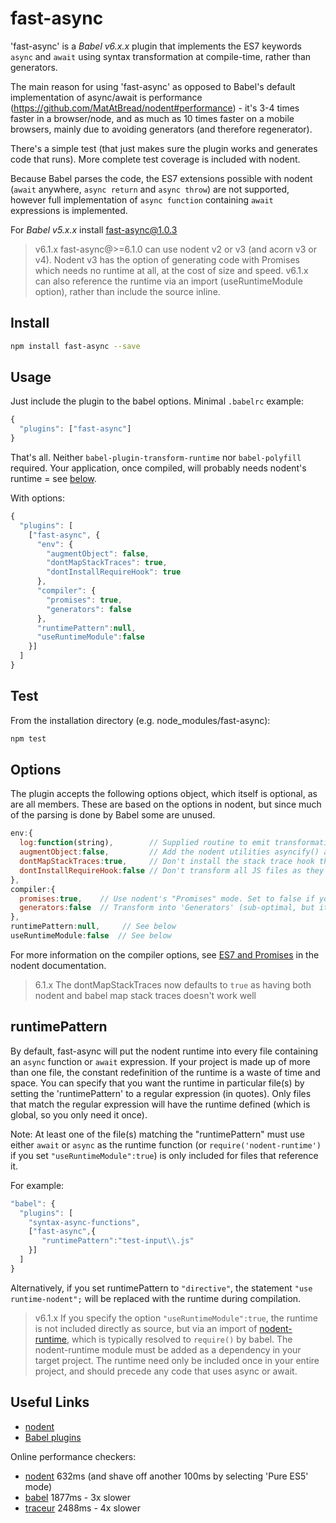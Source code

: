 fast-async
==========

'fast-async' is a _Babel v6.x.x_ plugin that implements the ES7 keywords `async` and `await` using syntax transformation
at compile-time, rather than generators.

The main reason for using 'fast-async' as opposed to Babel's default implementation of async/await is
performance (https://github.com/MatAtBread/nodent#performance) - it's 3-4 times faster in a browser/node, and
as much as 10 times faster on a mobile browsers, mainly due to avoiding generators (and therefore regenerator).

There's a simple test (that just makes sure the plugin works and generates code that runs). More complete
test coverage is included with nodent.

Because Babel parses the code, the ES7 extensions possible with nodent (`await` anywhere, `async return` and `async throw`) are not supported, however full implementation of `async function` containing `await` expressions is implemented.

For _Babel v5.x.x_ install fast-async@1.0.3

> v6.1.x
fast-async@>=6.1.0 can use nodent v2 or v3 (and acorn v3 or v4). Nodent v3 has the option of generating code with Promises which needs no runtime at all, at the cost of size and speed. v6.1.x can also reference the runtime via an import (useRuntimeModule option), rather than include the source inline.

Install
-------
```bash
npm install fast-async --save
```
  
Usage
-----

Just include the plugin to the babel options. Minimal `.babelrc` example:
```js
{
  "plugins": ["fast-async"]
}
```

That's all. Neither `babel-plugin-transform-runtime` nor `babel-polyfill` required. Your application, once compiled, will probably needs nodent's runtime = see [below](#runtimepattern).

With options:
```js
{
  "plugins": [
    ["fast-async", {
      "env": {
        "augmentObject": false,
        "dontMapStackTraces": true,
        "dontInstallRequireHook": true
      },
      "compiler": {
        "promises": true,
        "generators": false
      },
      "runtimePattern":null,
      "useRuntimeModule":false
    }]
  ]
}
```

Test
----
From the installation directory (e.g. node_modules/fast-async):
```bash
npm test
```
Options
-------
The plugin accepts the following options object, which itself is optional, as are all members. These are based on the options in nodent,
but since much of the parsing is done by Babel some are unused.

```js
env:{
  log:function(string),        // Supplied routine to emit transformation warnings. Default: console.log
  augmentObject:false,         // Add the nodent utilities asyncify() and isThenable() to Object.prototype
  dontMapStackTraces:true,     // Don't install the stack trace hook that maps line numbers (default: true)
  dontInstallRequireHook:false // Don't transform all JS files as they are loaded into node (default: true)
},
compiler:{
  promises:true,    // Use nodent's "Promises" mode. Set to false if your execution environment does not support Promises.
  generators:false  // Transform into 'Generators' (sub-optimal, but it works)
},
runtimePattern:null,     // See below
useRuntimeModule:false  // See below
```

For more information on the compiler options, see [ES7 and Promises](https://github.com/matatbread/nodent#es7-and-promises) in the nodent documentation.

> 6.1.x
The dontMapStackTraces now defaults to `true` as having both nodent and babel map stack traces doesn't work well

runtimePattern
--------------
By default, fast-async will put the nodent runtime into every file containing an `async` function or `await` expression. 
If your project is made up of more than one file, the constant redefinition of the runtime is a waste of time and space. You can 
specify that you want the runtime in particular file(s) by setting the 'runtimePattern' to a regular expression (in quotes). 
Only files that match the regular expression will have the runtime defined (which is global, so you only need it once). 

Note: At least one of the file(s) matching the "runtimePattern" must use either `await` or `async` as the runtime function (or `require('nodent-runtime')` if you set `"useRuntimeModule":true`) is only included for files that reference it.

For example:

```js
"babel": {
  "plugins": [
    "syntax-async-functions",
    ["fast-async",{
       "runtimePattern":"test-input\\.js"
    }]
  ]
}
```
Alternatively, if you set runtimePattern to `"directive"`, the statement `"use runtime-nodent";` will be replaced with the runtime during compilation.

> v6.1.x
If you specify the option `"useRuntimeModule":true`, the runtime is not included directly as source, but via an import of [nodent-runtime](https://github.com/MatAtBread/nodent-runtime), which is typically resolved to `require()` by babel. The nodent-runtime module must be added as a dependency in your target project. The runtime need only be included once in your entire project, and should precede any code that uses async or await.

Useful Links
------------

* [nodent](https://github.com/MatAtBread/nodent)
* [Babel plugins](http://babeljs.io/docs/advanced/plugins/)

Online performance checkers:

* [nodent](http://nodent.mailed.me.uk/#function%20pause%28%29%20{%0A%20%20%20%20return%20new%20Promise%28function%20%28%24return%2C%20%24error%29%20{%0A%20%20%20%20%20%20%20%20setTimeout%28function%20%28%29%20{%0A%20%20%20%20%20%20%20%20%20%20%20%20return%20%24return%280%29%3B%0A%20%20%20%20%20%20%20%20}%2C%200%29%3B%0A%20%20%20%20}%29%3B%0A}%0A%0Aasync%20function%20doNothing%28%29%20{%0A%20%20%20%20return%3B%0A}%0A%0Aasync%20function%20test%28%29%20{%0A%20%20%20%20var%20t%20%3D%20Date.now%28%29%3B%0A%20%20%20%20for%20%28var%20j%20%3D%200%3B%20j%20%3C%2050%3B%20j%2B%2B%29%20{%0A%20%20%20%20%20%20%20%20for%20%28var%20i%20%3D%200%3B%20i%20%3C%201000%3B%20i%2B%2B%29%20{%0A%20%20%20%20%20%20%20%20%20%20%20%20await%20doNothing%28%29%3B%0A%20%20%20%20%20%20%20%20}%0A%20%20%20%20%20%20%20%20await%20pause%28%29%3B%0A%20%20%20%20}%0A%20%20%20%20return%20Date.now%28%29%20-%20t%3B%0A}%0A%0Atest%28%29.then%28alert%29%3B%0A) 632ms (and shave off another 100ms by selecting 'Pure ES5' mode)
* [babel](https://babeljs.io/repl/#?experimental=true&evaluate=true&loose=false&spec=false&code=function%20pause%28%29%20{%0A%20%20%20%20return%20new%20Promise%28function%20%28%24return%2C%20%24error%29%20{%0A%20%20%20%20%20%20%20%20setTimeout%28function%20%28%29%20{%0A%20%20%20%20%20%20%20%20%20%20%20%20return%20%24return%280%29%3B%0A%20%20%20%20%20%20%20%20}%2C%200%29%3B%0A%20%20%20%20}%29%3B%0A}%0A%0Aasync%20function%20doNothing%28%29%20{%0A%20%20%20%20return%3B%0A}%0A%0Aasync%20function%20test%28%29%20{%0A%20%20%20%20var%20t%20%3D%20Date.now%28%29%3B%0A%20%20%20%20for%20%28var%20j%20%3D%200%3B%20j%20%3C%2050%3B%20j%2B%2B%29%20{%0A%20%20%20%20%20%20%20%20for%20%28var%20i%20%3D%200%3B%20i%20%3C%201000%3B%20i%2B%2B%29%20{%0A%20%20%20%20%20%20%20%20%20%20%20%20await%20doNothing%28%29%3B%0A%20%20%20%20%20%20%20%20}%0A%20%20%20%20%20%20%20%20await%20pause%28%29%3B%0A%20%20%20%20}%0A%20%20%20%20return%20Date.now%28%29%20-%20t%3B%0A}%0A%0Atest%28%29.then%28alert%2Calert%29%3B%0A) 1877ms - 3x slower
* [traceur](https://google.github.io/traceur-compiler/demo/repl.html#%2F%2F%20Options%3A%20--annotations%20--array-comprehension%20--async-functions%20--async-generators%20--exponentiation%20--export-from-extended%20--for-on%20--generator-comprehension%20--member-variables%20--proper-tail-calls%20--require%20--symbols%20--types%20%0Afunction%20pause%28%29%20{%0A%20%20%20%20return%20new%20Promise%28function%20%28%24return%2C%20%24error%29%20{%0A%20%20%20%20%20%20%20%20setTimeout%28function%20%28%29%20{%0A%20%20%20%20%20%20%20%20%20%20%20%20return%20%24return%280%29%3B%0A%20%20%20%20%20%20%20%20}%2C%200%29%3B%0A%20%20%20%20}%29%3B%0A}%0A%0Aasync%20function%20doNothing%28%29%20{%0A%20%20%20%20return%3B%0A}%0A%0Aasync%20function%20test%28%29%20{%0A%20%20%20%20var%20t%20%3D%20Date.now%28%29%3B%0A%20%20%20%20for%20%28var%20j%20%3D%200%3B%20j%20%3C%2050%3B%20j%2B%2B%29%20{%0A%20%20%20%20%20%20%20%20for%20%28var%20i%20%3D%200%3B%20i%20%3C%201000%3B%20i%2B%2B%29%20{%0A%20%20%20%20%20%20%20%20%20%20%20%20await%20doNothing%28%29%3B%0A%20%20%20%20%20%20%20%20}%0A%20%20%20%20%20%20%20%20await%20pause%28%29%3B%0A%20%20%20%20}%0A%20%20%20%20return%20Date.now%28%29%20-%20t%3B%0A}%0A%0Atest%28%29.then%28alert%2Calert%29%3B%20%0A) 2488ms - 4x slower
